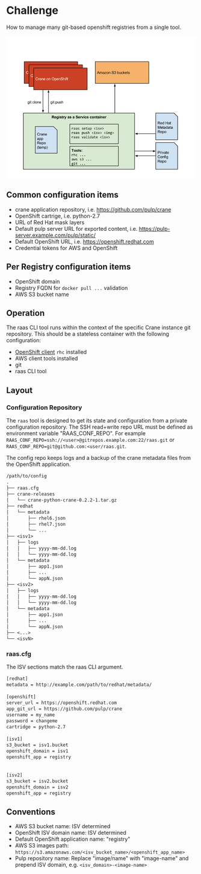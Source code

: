 # Challenge
How to manage many git-based openshift registries from a single tool.

![Alt text](images/raas_design.png "Registry as a Service design")

## Common configuration items
* crane application repository, i.e. https://github.com/pulp/crane
* OpenShift cartrige, i.e. python-2.7
* URL of Red Hat mask layers
* Default pulp server URL for exported content, i.e. https://pulp-server.example.com/pulp/static/
* Default OpenShift URL, i.e. https://openshift.redhat.com
* Credential tokens for AWS and OpenShift

## Per Registry configuration items
* OpenShift domain
* Registry FQDN for `docker pull ...` validation
* AWS S3 bucket name

## Operation
The raas CLI tool runs within the context of the specific Crane instance git repository. This should be a stateless container with the following configuration:

* [OpenShift client](https://access.redhat.com/documentation/en-US/OpenShift_Online/2.0/html-single/Client_Tools_Installation_Guide/index.html#sect-Installing_Client_Tools) `rhc` installed
* AWS client tools installed
* git
* raas CLI tool

## Layout

### Configuration Repository

The `raas` tool is designed to get its state and configuration from a private configuration repository. The SSH read+write repo URL must be defined as environment variable "RAAS_CONF_REPO". For example `RAAS_CONF_REPO=ssh://<user>@gitrepos.example.com:22/raas.git` or `RAAS_CONF_REPO=git@github.com:<user/raas.git`.

The config repo keeps logs and a backup of the crane metadata files from the OpenShift application.

```
/path/to/config
.
├── raas.cfg
├── crane-releases
│   └── crane-python-crane-0.2.2-1.tar.gz
├── redhat
│   └── metadata
│       ├── rhel6.json
│       ├── rhel7.json
│       └── ...
├── <isv1>
│   ├── logs
│   │   ├── yyyy-mm-dd.log
│   │   └── yyyy-mm-dd.log
│   └── metadata
│       ├── app1.json
│       ├── ...
│       └── appN.json
├── <isv2>
│   ├── logs
│   │   ├── yyyy-mm-dd.log
│   │   └── yyyy-mm-dd.log
│   └── metadata
│       ├── app1.json
│       ├── ...
│       └── appN.json
├── <...>
└── <isvN>
```

### raas.cfg

The ISV sections match the raas CLI argument.

```
[redhat]
metadata = http://example.com/path/to/redhat/metadata/

[openshift]
server_url = https://openshift.redhat.com
app_git_url = https://github.com/pulp/crane
username = my_name
password = changeme
cartridge = python-2.7

[isv1]
s3_bucket = isv1.bucket
openshift_domain = isv1
openshift_app = registry


[isv2]
s3_bucket = isv2.bucket
openshift_domain = isv2
openshift_app = registry

```

## Conventions

* AWS S3 bucket name: ISV determined
* OpenShift ISV domain name: ISV determined
* Default OpenShift application name: "registry"
* AWS S3 images path: `https://s3.amazonaws.com/<isv_bucket_name>/<openshift_app_name>`
* Pulp repository name: Replace "image/name" with "image-name" and prepend ISV domain, e.g. `<isv_domain>-<image-name>`
